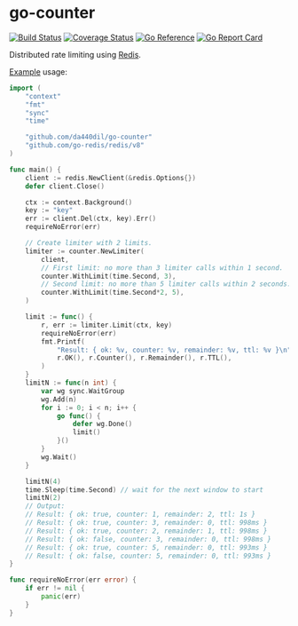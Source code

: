 # go-counter

[![Build Status](https://travis-ci.com/da440dil/go-counter.svg?branch=master)](https://travis-ci.com/da440dil/go-counter)
[![Coverage Status](https://coveralls.io/repos/github/da440dil/go-counter/badge.svg?branch=master)](https://coveralls.io/github/da440dil/go-counter?branch=master)
[![Go Reference](https://pkg.go.dev/badge/github.com/da440dil/go-counter.svg)](https://pkg.go.dev/github.com/da440dil/go-counter)
[![Go Report Card](https://goreportcard.com/badge/github.com/da440dil/go-counter)](https://goreportcard.com/report/github.com/da440dil/go-counter)

Distributed rate limiting using [Redis](https://redis.io/).

[Example](./examples/limiter/main.go) usage:

```go 
import (
	"context"
	"fmt"
	"sync"
	"time"

	"github.com/da440dil/go-counter"
	"github.com/go-redis/redis/v8"
)

func main() {
	client := redis.NewClient(&redis.Options{})
	defer client.Close()

	ctx := context.Background()
	key := "key"
	err := client.Del(ctx, key).Err()
	requireNoError(err)

	// Create limiter with 2 limits.
	limiter := counter.NewLimiter(
		client,
		// First limit: no more than 3 limiter calls within 1 second.
		counter.WithLimit(time.Second, 3),
		// Second limit: no more than 5 limiter calls within 2 seconds.
		counter.WithLimit(time.Second*2, 5),
	)

	limit := func() {
		r, err := limiter.Limit(ctx, key)
		requireNoError(err)
		fmt.Printf(
			"Result: { ok: %v, counter: %v, remainder: %v, ttl: %v }\n",
			r.OK(), r.Counter(), r.Remainder(), r.TTL(),
		)
	}
	limitN := func(n int) {
		var wg sync.WaitGroup
		wg.Add(n)
		for i := 0; i < n; i++ {
			go func() {
				defer wg.Done()
				limit()
			}()
		}
		wg.Wait()
	}

	limitN(4)
	time.Sleep(time.Second) // wait for the next window to start
	limitN(2)
	// Output:
	// Result: { ok: true, counter: 1, remainder: 2, ttl: 1s }
	// Result: { ok: true, counter: 3, remainder: 0, ttl: 998ms }
	// Result: { ok: true, counter: 2, remainder: 1, ttl: 998ms }
	// Result: { ok: false, counter: 3, remainder: 0, ttl: 998ms }
	// Result: { ok: true, counter: 5, remainder: 0, ttl: 993ms }
	// Result: { ok: false, counter: 5, remainder: 0, ttl: 993ms }
}

func requireNoError(err error) {
	if err != nil {
		panic(err)
	}
}
```
